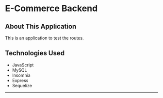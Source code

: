 # E-Commerce Backend
 
 ## About This Application


This is an application to test the routes.

## Technologies Used
* JavaScript
* MySQL
* Insomnia
* Express
* Sequelize


---